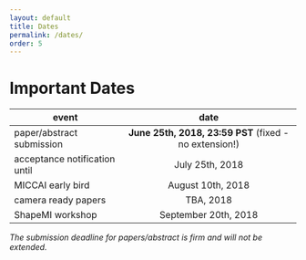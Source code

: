 ```yaml
---
layout: default
title: Dates
permalink: /dates/
order: 5
---
```

# Important Dates

| event | date |
|---|:---:|
| paper/abstract submission | **June 25th, 2018, 23:59 PST** (fixed - no extension!)  | 
| acceptance notification until | July 25th, 2018 |
| MICCAI early bird | August 10th, 2018 |
| camera ready papers | TBA, 2018 |
| ShapeMI workshop | September 20th, 2018  | 

*The submission deadline for papers/abstract is firm and will not be extended.*


